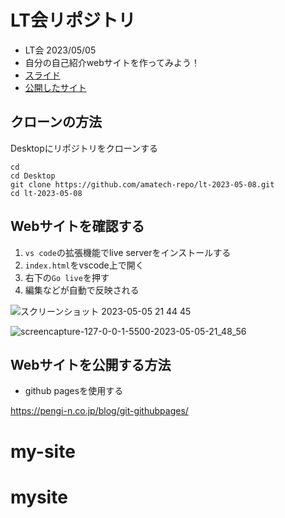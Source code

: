 # LT会リポジトリ
- LT会 2023/05/05
- 自分の自己紹介webサイトを作ってみよう！
- [スライド](https://www.canva.com/design/DAFiUO2NKWA/QTI8-9ep6Q2i3NdP3NrXZQ/view?utm_content=DAFiUO2NKWA&utm_campaign=designshare&utm_medium=link&utm_source=publishsharelink)
- [公開したサイト](https://amatech-repo.github.io/lt-2023-05-08/)

## クローンの方法
Desktopにリポジトリをクローンする
```
cd 
cd Desktop 
git clone https://github.com/amatech-repo/lt-2023-05-08.git
cd lt-2023-05-08
```

## Webサイトを確認する
1. `vs code`の拡張機能でlive serverをインストールする
2. `index.html`をvscode上で開く
4. 右下の`Go live`を押す
5. 編集などが自動で反映される

![スクリーンショット 2023-05-05 21 44 45](https://user-images.githubusercontent.com/67742985/236460892-a6bfab37-45a4-4f92-962e-f8aa6e3aa71e.png)

![screencapture-127-0-0-1-5500-2023-05-05-21_48_56](https://user-images.githubusercontent.com/67742985/236461877-6bad71e9-9d44-4085-9f7a-78a46a8e9a54.png)

## Webサイトを公開する方法
- github pagesを使用する 

https://pengi-n.co.jp/blog/git-githubpages/
# my-site
# mysite
